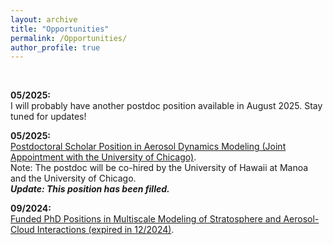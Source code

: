 ```yaml
---
layout: archive
title: "Opportunities"
permalink: /Opportunities/
author_profile: true
---
```

<br />


**05/2025:** <br />
I will probably have another postdoc position available in August 2025. Stay tuned for updates! <br />


**05/2025:** <br />
[Postdoctoral Scholar Position in Aerosol Dynamics Modeling (Joint Appointment with the University of Chicago)](https://hongwei8sun.github.io/files/Postdoc_WangLab_UChicago_Modeling_2025.pdf). <br />
Note: The postdoc will be co-hired by the University of Hawaii at Manoa and the University of Chicago. <br />
***Update: This position has been filled.***

**09/2024:** <br />
[Funded PhD Positions in Multiscale Modeling of Stratosphere and Aerosol-Cloud Interactions (expired in 12/2024)](https://hongwei8sun.github.io/files/Funded%20PhD%20Positions%20in%20Multiscale%20Modeling%20of%20Stratosphere%20and%20Aerosol.pdf). <br />




